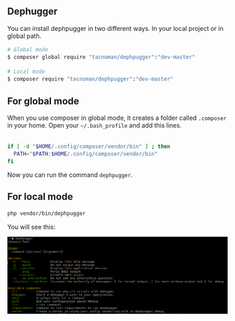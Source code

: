 ## Dephugger

You can install dephpugger in two different ways.
In your local project or in global path.

```bash
# Global mode
$ composer global require "tacnoman/dephpugger":"dev-master"

# Local mode
$ composer require "tacnoman/dephpugger":"dev-master"
```

## For global mode
When you use composer in global mode, it creates a folder called `.composer` in your home.
Open your `~/.bash_profile` and add this lines.

```bash

if [ -d "$HOME/.config/composer/vendor/bin" ] ; then
  PATH="$PATH:$HOME/.config/composer/vendor/bin"
fi

```

Now you can run the command `dephpugger`.

## For local mode

```bash
php vendor/bin/dephpugger
```

You will see this:

<img src="/images/dephpugger-command.png">

